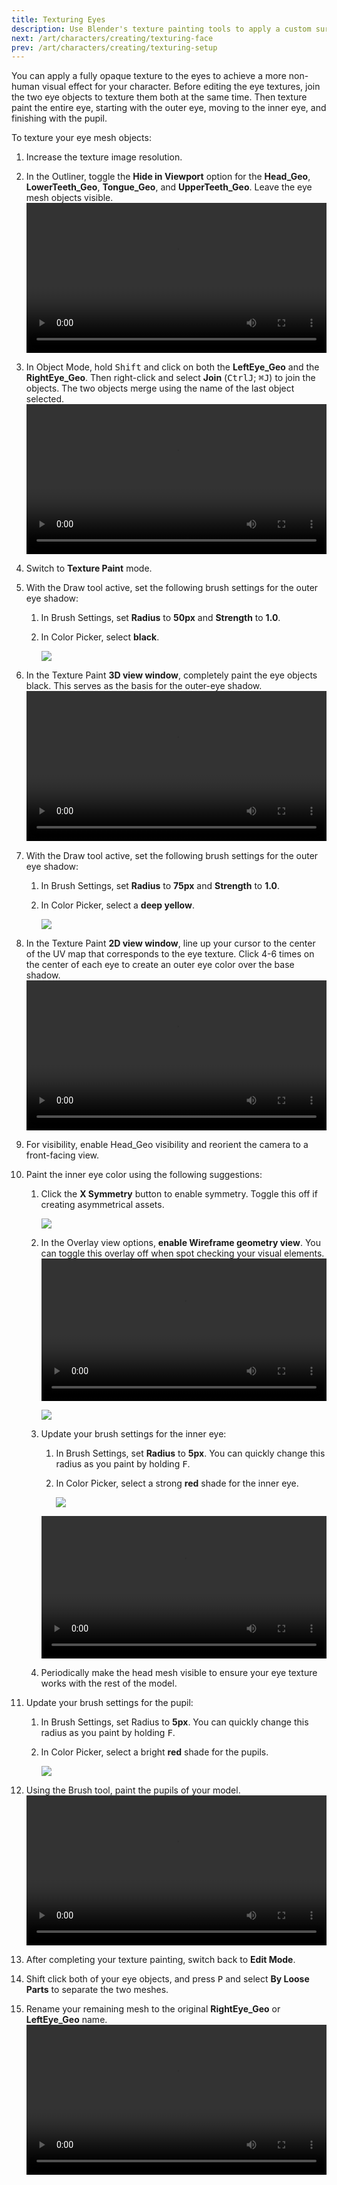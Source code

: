 ```yaml
---
title: Texturing Eyes
description: Use Blender's texture painting tools to apply a custom surface appearance on your character's eyes.
next: /art/characters/creating/texturing-face
prev: /art/characters/creating/texturing-setup
---
```


You can apply a fully opaque texture to the eyes to achieve a more non-human visual effect for your character. Before editing the eye textures, join the two eye objects to texture them both at the same time. Then texture paint the entire eye, starting with the outer eye, moving to the inner eye, and finishing with the pupil.

To texture your eye mesh objects:

1.  Increase the texture image resolution.
2.  In the Outliner, toggle the **Hide in Viewport** option for the **Head_Geo**, **LowerTeeth_Geo**, **Tongue_Geo**, and **UpperTeeth_Geo**. Leave the eye mesh objects visible.
    <video controls src="../../../assets/art/avatar/basic-creation/Texturing_01.mp4" width="100%"></video>
3.  In Object Mode, hold <kbd>Shift</kbd> and click on both the **LeftEye_Geo** and the **RightEye_Geo**. Then right-click and select **Join** (<kbd>Ctrl</kbd><kbd>J</kbd>; <kbd>⌘</kbd><kbd>J</kbd>) to join the objects. The two objects merge using the name of the last object selected.
    <video controls src="../../../assets/art/avatar/basic-creation/Texturing_02.mp4" width="100%"></video>
4.  Switch to **Texture Paint** mode.
5.  With the Draw tool active, set the following brush settings for the outer eye shadow:

    1. In Brush Settings, set **Radius** to **50px** and **Strength** to **1.0**.
    2. In Color Picker, select **black**.

       <img src="../../../assets/art/avatar/basic-creation/Texturing-Shadow-Settings.png" />

6.  In the Texture Paint **3D view window**, completely paint the eye objects black. This serves as the basis for the outer-eye shadow.
    <video controls src="../../../assets/art/avatar/basic-creation/Texturing_03.mp4" width="100%"></video>
7.  With the Draw tool active, set the following brush settings for the outer eye shadow:

    1. In Brush Settings, set **Radius** to **75px** and **Strength** to **1.0**.
    2. In Color Picker, select a **deep yellow**.

       <img src="../../../assets/art/avatar/basic-creation/Texturing-Outer-Brush-Settings.png" />

8.  In the Texture Paint **2D view window**, line up your cursor to the center of the UV map that corresponds to the eye texture. Click 4-6 times on the center of each eye to create an outer eye color over the base shadow.
    <video controls src="../../../assets/art/avatar/basic-creation/Texturing_04.mp4" width="100%"></video>

9.  For visibility, enable Head_Geo visibility and reorient the camera to a front-facing view.
10. Paint the inner eye color using the following suggestions:

    1.  Click the **X Symmetry** button to enable symmetry. Toggle this off if creating asymmetrical assets.

        <img src="../../../assets/art/avatar/basic-creation/Texturing-X-Symmetry.png" />

    2.  In the Overlay view options, **enable Wireframe geometry view**. You can toggle this overlay off when spot checking your visual elements.
        <video controls src="../../../assets/art/avatar/basic-creation/Texturing_05.mp4" width="100%"></video>

        <img src="../../../assets/art/avatar/basic-creation/Texturing-Wireframe-Toggle.png" />

    3.  Update your brush settings for the inner eye:

        1. In Brush Settings, set **Radius** to **5px**. You can quickly change this radius as you paint by holding <kbd>F</kbd>.
        2. In Color Picker, select a strong **red** shade for the inner eye.

           <img src="../../../assets/art/avatar/basic-creation/Texturing-Inner-Eye.png" />

        <video controls src="../../../assets/art/avatar/basic-creation/Texturing_06.mp4" width="100%"></video>

    4.  Periodically make the head mesh visible to ensure your eye texture works with the rest of the model.

11. Update your brush settings for the pupil:

    1. In Brush Settings, set Radius to **5px**. You can quickly change this radius as you paint by holding <kbd>F</kbd>.
    2. In Color Picker, select a bright **red** shade for the pupils.

       <img src="../../../assets/art/avatar/basic-creation/Texturing-Pupil-Brush-Settings.png" />

12. Using the Brush tool, paint the pupils of your model.
    <video controls src="../../../assets/art/avatar/basic-creation/Texturing_07.mp4" width="100%"></video>
13. After completing your texture painting, switch back to **Edit Mode**.
14. Shift click both of your eye objects, and press <kbd>P</kbd> and select **By Loose Parts** to separate the two meshes.
15. Rename your remaining mesh to the original **RightEye_Geo** or **LeftEye_Geo** name.
    <video controls src="../../../assets/art/avatar/basic-creation/Texturing_08.mp4" width="100%"></video>
